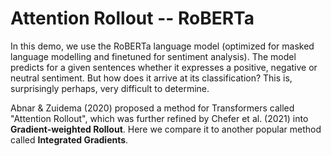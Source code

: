 # Attention Rollout -- RoBERTa

In this demo, we use the RoBERTa language model (optimized for masked language modelling and finetuned for sentiment analysis).
The model predicts for a given sentences whether it expresses a positive, negative or neutral sentiment.
But how does it arrive at its classification?  This is, surprisingly perhaps, very difficult to determine.

Abnar & Zuidema (2020) proposed a method for Transformers called "Attention Rollout", which was further refined by Chefer et al. (2021) into **Gradient-weighted Rollout**. Here we compare it to another popular method called **Integrated Gradients**.
